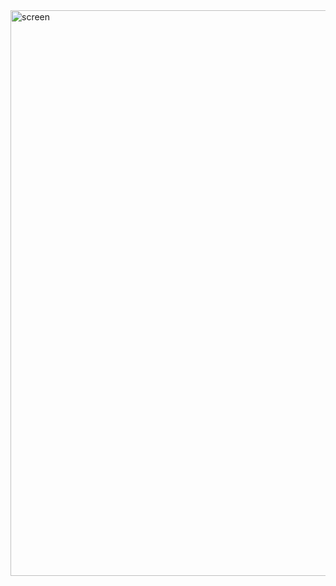 <img width="757" height="905" alt="screen" src="https://github.com/user-attachments/assets/f9c7c0fb-343f-40e8-bfab-cf98e34c0fb4" />
